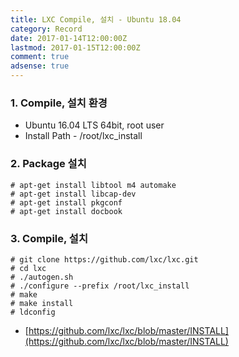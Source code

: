 ```yaml
---
title: LXC Compile, 설치 - Ubuntu 18.04
category: Record
date: 2017-01-14T12:00:00Z
lastmod: 2017-01-15T12:00:00Z
comment: true
adsense: true
---
```


### 1. Compile, 설치 환경

* Ubuntu 16.04 LTS 64bit, root user
* Install Path - /root/lxc_install

### 2. Package 설치
~~~
# apt-get install libtool m4 automake
# apt-get install libcap-dev
# apt-get install pkgconf
# apt-get install docbook
~~~

### 3. Compile, 설치
~~~
# git clone https://github.com/lxc/lxc.git
# cd lxc
# ./autogen.sh
# ./configure --prefix /root/lxc_install
# make
# make install
# ldconfig
~~~

* [https://github.com/lxc/lxc/blob/master/INSTALL](https://github.com/lxc/lxc/blob/master/INSTALL)
